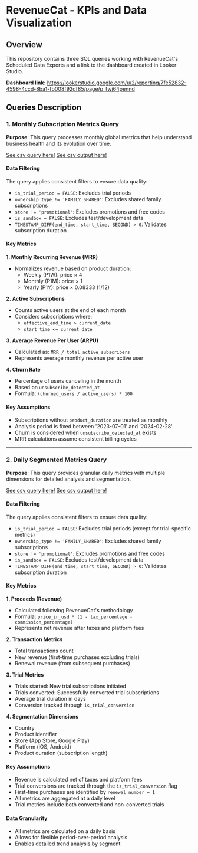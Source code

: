 # RevenueCat - KPIs and Data Visualization

## Overview
This repository contains three SQL queries working with RevenueCat's Scheduled Data Exports and a link to the dashboard created in Looker Studio.

**Dashboard link:** https://lookerstudio.google.com/u/2/reporting/7fe52832-4598-4ccd-8ba1-fb008f92df85/page/p_fwj64pennd

## Queries Description

### 1. Monthly Subscription Metrics Query
**Purpose**: This query processes monthly global metrics that help understand business health and its evolution over time.

[See csv query here!](https://github.com/raulvazquez7/data_engineer_challenge/blob/main/Part%201/queries/labhouse_monthly_output.sql)
[See csv output here!](https://github.com/raulvazquez7/data_engineer_challenge/blob/main/Part%201/data/monthly_output.csv)

#### Data Filtering
The query applies consistent filters to ensure data quality:
- `is_trial_period = FALSE`: Excludes trial periods
- `ownership_type != 'FAMILY_SHARED'`: Excludes shared family subscriptions
- `store != 'promotional'`: Excludes promotions and free codes
- `is_sandbox = FALSE`: Excludes test/development data
- `TIMESTAMP_DIFF(end_time, start_time, SECOND) > 0`: Validates subscription duration

#### Key Metrics

**1. Monthly Recurring Revenue (MRR)**
- Normalizes revenue based on product duration:
  - Weekly (P1W): price × 4
  - Monthly (P1M): price × 1
  - Yearly (P1Y): price × 0.08333 (1/12)

**2. Active Subscriptions**
- Counts active users at the end of each month
- Considers subscriptions where:
  - `effective_end_time > current_date`
  - `start_time <= current_date`

**3. Average Revenue Per User (ARPU)**
- Calculated as: `MRR / total_active_subscribers`
- Represents average monthly revenue per active user

**4. Churn Rate**
- Percentage of users canceling in the month
- Based on `unsubscribe_detected_at`
- Formula: `(churned_users / active_users) * 100`

#### Key Assumptions
- Subscriptions without `product_duration` are treated as monthly
- Analysis period is fixed between '2023-07-01' and '2024-02-28'
- Churn is considered when `unsubscribe_detected_at` exists
- MRR calculations assume consistent billing cycles

***

### 2. Daily Segmented Metrics Query
**Purpose**: This query provides granular daily metrics with multiple dimensions for detailed analysis and segmentation.

[See csv query here!](https://github.com/raulvazquez7/data_engineer_challenge/blob/main/Part%201/queries/labhouse_segmented_output.sql)
[See csv output here!](https://github.com/raulvazquez7/data_engineer_challenge/blob/main/Part%201/data/segmented_output.csv)

#### Data Filtering
The query applies consistent filters to ensure data quality:
- `is_trial_period = FALSE`: Excludes trial periods (except for trial-specific metrics)
- `ownership_type != 'FAMILY_SHARED'`: Excludes shared family subscriptions
- `store != 'promotional'`: Excludes promotions and free codes
- `is_sandbox = FALSE`: Excludes test/development data
- `TIMESTAMP_DIFF(end_time, start_time, SECOND) > 0`: Validates subscription duration

#### Key Metrics

**1. Proceeds (Revenue)**
- Calculated following RevenueCat's methodology
- Formula: `price_in_usd * (1 - tax_percentage - commission_percentage)`
- Represents net revenue after taxes and platform fees

**2. Transaction Metrics**
- Total transactions count
- New revenue (first-time purchases excluding trials)
- Renewal revenue (from subsequent purchases)

**3. Trial Metrics**
- Trials started: New trial subscriptions initiated
- Trials converted: Successfully converted trial subscriptions
- Average trial duration in days
- Conversion tracked through `is_trial_conversion`

**4. Segmentation Dimensions**
- Country
- Product identifier
- Store (App Store, Google Play)
- Platform (iOS, Android)
- Product duration (subscription length)

#### Key Assumptions
- Revenue is calculated net of taxes and platform fees
- Trial conversions are tracked through the `is_trial_conversion` flag
- First-time purchases are identified by `renewal_number = 1`
- All metrics are aggregated at a daily level
- Trial metrics include both converted and non-converted trials

#### Data Granularity
- All metrics are calculated on a daily basis
- Allows for flexible period-over-period analysis
- Enables detailed trend analysis by segment

